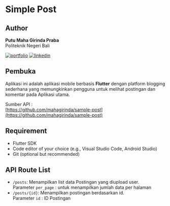 # Simple Post

## Author

**Putu Maha Girinda Praba**\
Politeknik Negeri Bali

[![portfolio](https://img.shields.io/badge/my_portfolio-000?style=for-the-badge&logo=ko-fi&logoColor=white)](https://mahagirinda.github.io)
[![linkedin](https://img.shields.io/badge/linkedin-0A66C2?style=for-the-badge&logo=linkedin&logoColor=white)](https://www.linkedin.com/in/mahagirinda/)


## Pembuka

Aplikasi ini adalah aplikasi mobile berbasis **Flutter** dengan platform blogging sederhana yang memungkinkan pengguna untuk melihat postingan dan komentar pada 
Aplikasi utama.

Sumber API :\
[https://github.com/mahagirinda/sample-post](https://github.com/mahagirinda/sample-post)

## Requirement

- Flutter SDK
- Code editor of your choice (e.g., Visual Studio Code, Android Studio)
- Git (optional but recommended)
   
## API Route List
- `/posts`: Menampilkan list data Postingan yang diupload user.\
Parameter `per_page` : untuk menampilkan jumlah data per halaman
- `/posts/{id}`: Menampilkan postingan berdasarkan id.\
Parameter `id` : ID Postingan